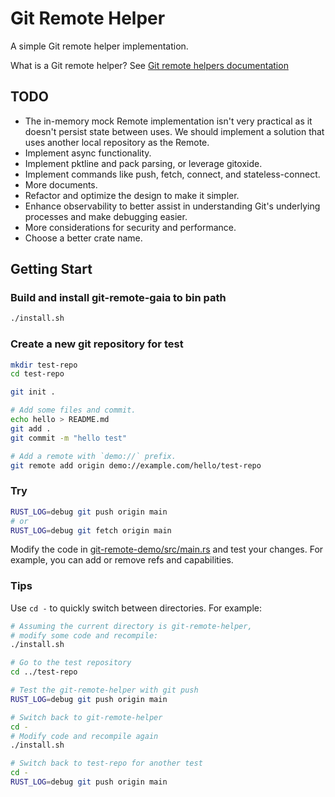 
# Git Remote Helper
A simple Git remote helper implementation.

What is a Git remote helper? See [Git remote helpers documentation](https://git-scm.com/docs/gitremote-helpers)

## TODO
 - The in-memory mock Remote implementation isn't very practical as it doesn't persist state between uses. We should implement a solution that uses another local repository as the Remote.
 - Implement async functionality.
 - Implement pktline and pack parsing, or leverage gitoxide.
 - Implement commands like push, fetch, connect, and stateless-connect.
 - More documents.
 - Refactor and optimize the design to make it simpler.
 - Enhance observability to better assist in understanding Git's underlying processes and make debugging easier.
 - More considerations for security and performance.
 - Choose a better crate name.

## Getting Start
### Build and install git-remote-gaia to bin path
```bash
./install.sh
```

### Create a new git repository for test
```bash
mkdir test-repo
cd test-repo

git init .

# Add some files and commit.
echo hello > README.md
git add .
git commit -m "hello test"

# Add a remote with `demo://` prefix.
git remote add origin demo://example.com/hello/test-repo
```

### Try

```bash
RUST_LOG=debug git push origin main
# or
RUST_LOG=debug git fetch origin main
```

Modify the code in [git-remote-demo/src/main.rs](git-remote-demo/src/main.rs) and test your changes. For example, you can add or remove refs and capabilities.

### Tips

Use `cd -` to quickly switch between directories.
For example:
```bash
# Assuming the current directory is git-remote-helper,
# modify some code and recompile:
./install.sh

# Go to the test repository
cd ../test-repo

# Test the git-remote-helper with git push
RUST_LOG=debug git push origin main

# Switch back to git-remote-helper
cd -
# Modify code and recompile again
./install.sh

# Switch back to test-repo for another test
cd -
RUST_LOG=debug git push origin main
```